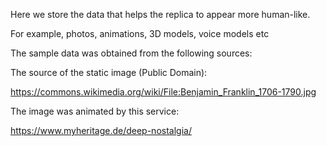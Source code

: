 Here we store the data that helps the replica to appear more human-like. 

For example, photos, animations, 3D models, voice models etc 

The sample data was obtained from the following sources:

The source of the static image (Public Domain):

https://commons.wikimedia.org/wiki/File:Benjamin_Franklin_1706-1790.jpg

The image was animated by this service:

https://www.myheritage.de/deep-nostalgia/
